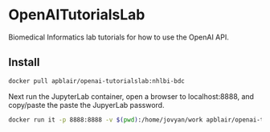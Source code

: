 # OpenAITutorialsLab
Biomedical Informatics lab tutorials for how to use the OpenAI API.


## Install

```bash
docker pull apblair/openai-tutorialslab:nhlbi-bdc
```

Next run the JupyterLab container, open a browser to localhost:8888, and copy/paste the paste the JupyerLab password.

```bash
docker run it -p 8888:8888 -v $(pwd):/home/jovyan/work apblair/openai-tutorialslab:nhlbi-bdc
```